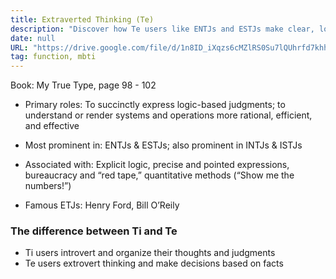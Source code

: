 ```yaml
---
title: Extraverted Thinking (Te)
description: "Discover how Te users like ENTJs and ESTJs make clear, logic-based decisions using facts and efficient systems, contrasting with Ti's internal thought organization."
date: null
URL: "https://drive.google.com/file/d/1n8ID_iXqzs6cMZlRS0Su7lQUhrfd7khh/view?usp=sharing,https://practicaltyping.com/thinking-functions-te-ti/"
tag: function, mbti
---
```


Book: My True Type, page 98 - 102

- Primary roles: To succinctly express logic-based judgments; to understand or render systems and operations more rational, efficient, and effective

- Most prominent in: ENTJs & ESTJs; also prominent in INTJs & ISTJs

- Associated with: Explicit logic, precise and pointed expressions, bureaucracy and “red tape,” quantitative methods (“Show me the numbers!”)

- Famous ETJs: Henry Ford, Bill O’Reily

### The difference between Ti and Te

- Ti users introvert and organize their thoughts and judgments
- Te users extrovert thinking and make decisions based on facts
